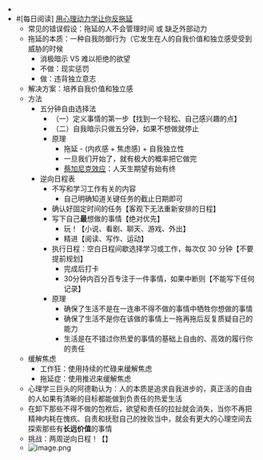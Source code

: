 -
- #[每日阅读] [用心理动力学让你反拖延](https://www.bilibili.com/video/BV1cP4y1A72R)
	- 常见的错误假设：拖延的人不会管理时间 或 缺乏外部动力
	- 拖延的本质：一种自我防御行为（它发生在人的自我价值和独立感受受到威胁的时候
		- 消极暗示 VS 难以拒绝的欲望
		- 不做：现实惩罚
		- 做：违背独立意志
	- 解决方案：培养自我价值和独立感
	- 方法
		- 五分钟自由选择法
			- （一）定义事情的第一步【找到一个轻松、自己感兴趣的点】
			- （二）自我暗示只做五分钟，如果不想做就停止
			- 原理
				- 拖延 - (内疚感 + 焦虑感) + 自我独立性
				- 一旦我们开始了，就有极大的概率把它做完
				- [蔡加尼克效应](https://zh.wikipedia.org/wiki/%E8%94%A1%E5%8A%A0%E5%B0%BC%E5%85%8B%E6%95%88%E6%87%89)：人天生期望有始有终
		- 逆向日程表
			- 不写和学习工作有关的内容
				- 自己明确知道关键任务的截止日期即可
			- 确认好固定时间的任务【客观下无法重新安排的日程】
			- 写下自己**最**想做的事情【绝对优先】
				- 玩！【小说、看剧、聊天、游戏、外出】
				- 精进【阅读、写作、运动】
			- 执行日程：空白日程间歇选择学习或工作，每次仅 30 分钟【不要提前规划】
				- 完成后打卡
				- 30分钟内百分百专注于一件事情，如果中断则【不能写下任何记录】
			- 原理
				- 确保了生活不是在一连串不得不做的事情中牺牲你想做的事情
				- 确保了生活不是你在该做的事情上一拖再拖后反复质疑自己的能力
				- 生活是在不错过你热爱的事情的基础上自由的、高效的履行你的责任
	- 缓解焦虑
		- 工作狂：使用持续的忙碌来缓解焦虑
		- 拖延症：使用推迟来缓解焦虑
	- 心理学三巨头的阿德勒认为：人的本质是追求自我进步的，真正活的自由的人如果有清晰的目标都能做到负责任的热爱生活
	- 在卸下那些不得不做的包袱后，欲望和责任的拉扯就会消失，当你不再把精神内耗在愧疚、自责和抚慰自己的挫败当中，就会有更大的心理空间去探索那些有**长远价值**的事情
	- 挑战：两周逆向日程！【】
	- ![image.png](../assets/image_1651515592519_0.png)
